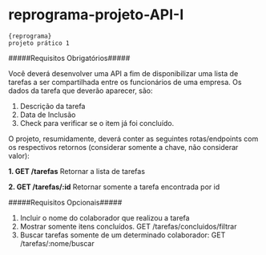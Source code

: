 # reprograma-projeto-API-I
```
{reprograma} 
projeto prático 1
```
#####Requisitos Obrigatórios#####

Você deverá desenvolver uma API a fim de disponibilizar uma lista de tarefas a ser compartilhada entre os funcionários de uma empresa.
Os dados da tarefa que deverão aparecer, são:
1. Descrição da tarefa
2. Data de Inclusão 
3. Check para verificar se o item já foi concluído.

O projeto, resumidamente, deverá conter as seguintes rotas/endpoints com os respectivos retornos (considerar somente a chave, não considerar valor):

**1.	GET /tarefas**
Retornar a lista de tarefas

**2.	GET /tarefas/:id**
Retornar somente a tarefa encontrada por id

#####Requisitos Opcionais#####
1. Incluir o nome do colaborador que realizou a tarefa
2. Mostrar somente itens concluídos.
GET /tarefas/concluidos/filtrar
3. Buscar tarefas somente de um determinado colaborador:
GET /tarefas/:nome/buscar
